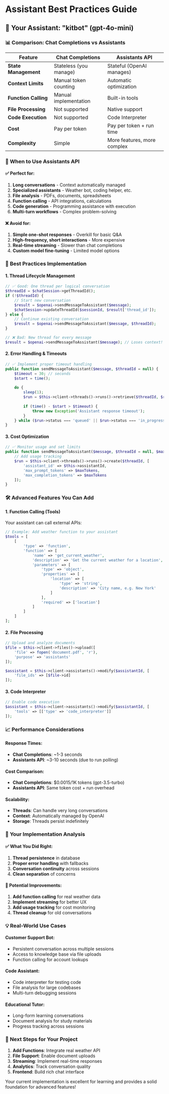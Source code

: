 # Assistant Best Practices Guide

## 🤖 Your Assistant: "kitbot" (gpt-4o-mini)

### 📊 **Comparison: Chat Completions vs Assistants**

| Feature | Chat Completions | Assistants API |
|---------|------------------|----------------|
| **State Management** | Stateless (you manage) | Stateful (OpenAI manages) |
| **Context Limits** | Manual token counting | Automatic optimization |
| **Function Calling** | Manual implementation | Built-in tools |
| **File Processing** | Not supported | Native support |
| **Code Execution** | Not supported | Code Interpreter |
| **Cost** | Pay per token | Pay per token + run time |
| **Complexity** | Simple | More features, more complex |

### 🎯 **When to Use Assistants API**

#### ✅ **Perfect for:**
1. **Long conversations** - Context automatically managed
2. **Specialized assistants** - Weather bot, coding helper, etc.
3. **File analysis** - PDFs, documents, spreadsheets
4. **Function calling** - API integrations, calculations
5. **Code generation** - Programming assistance with execution
6. **Multi-turn workflows** - Complex problem-solving

#### ❌ **Avoid for:**
1. **Simple one-shot responses** - Overkill for basic Q&A
2. **High-frequency, short interactions** - More expensive
3. **Real-time streaming** - Slower than chat completions
4. **Custom model fine-tuning** - Limited model options

### 🚀 **Best Practices Implementation**

#### **1. Thread Lifecycle Management**
```php
// ✅ Good: One thread per logical conversation
$threadId = $chatSession->getThreadId();
if (!$threadId) {
    // Start new conversation
    $result = $openai->sendMessageToAssistant($message);
    $chatSession->updateThreadId($sessionId, $result['thread_id']);
} else {
    // Continue existing conversation
    $result = $openai->sendMessageToAssistant($message, $threadId);
}

// ❌ Bad: New thread for every message
$result = $openai->sendMessageToAssistant($message); // Loses context!
```

#### **2. Error Handling & Timeouts**
```php
// ✅ Implement proper timeout handling
public function sendMessageToAssistant($message, $threadId = null) {
    $timeout = 30; // seconds
    $start = time();
    
    do {
        sleep(1);
        $run = $this->client->threads()->runs()->retrieve($threadId, $run->id);
        
        if (time() - $start > $timeout) {
            throw new Exception('Assistant response timeout');
        }
    } while ($run->status === 'queued' || $run->status === 'in_progress');
}
```

#### **3. Cost Optimization**
```php
// ✅ Monitor usage and set limits
public function sendMessageToAssistant($message, $threadId = null, $maxTokens = 1000) {
    // Add usage tracking
    $run = $this->client->threads()->runs()->create($threadId, [
        'assistant_id' => $this->assistantId,
        'max_prompt_tokens' => $maxTokens,
        'max_completion_tokens' => $maxTokens
    ]);
}
```

### 🛠 **Advanced Features You Can Add**

#### **1. Function Calling (Tools)**
Your assistant can call external APIs:

```php
// Example: Add weather function to your assistant
$tools = [
    [
        'type' => 'function',
        'function' => [
            'name' => 'get_current_weather',
            'description' => 'Get the current weather for a location',
            'parameters' => [
                'type' => 'object',
                'properties' => [
                    'location' => [
                        'type' => 'string',
                        'description' => 'City name, e.g. New York'
                    ]
                ],
                'required' => ['location']
            ]
        ]
    ]
];
```

#### **2. File Processing**
```php
// Upload and analyze documents
$file = $this->client->files()->upload([
    'file' => fopen('document.pdf', 'r'),
    'purpose' => 'assistants'
]);

$assistant = $this->client->assistants()->modify($assistantId, [
    'file_ids' => [$file->id]
]);
```

#### **3. Code Interpreter**
```php
// Enable code execution
$assistant = $this->client->assistants()->modify($assistantId, [
    'tools' => [['type' => 'code_interpreter']]
]);
```

### 📈 **Performance Considerations**

#### **Response Times:**
- **Chat Completions**: ~1-3 seconds
- **Assistants API**: ~3-10 seconds (due to run polling)

#### **Cost Comparison:**
- **Chat Completions**: $0.0015/1K tokens (gpt-3.5-turbo)
- **Assistants API**: Same token cost + run overhead

#### **Scalability:**
- **Threads**: Can handle very long conversations
- **Context**: Automatically managed by OpenAI
- **Storage**: Threads persist indefinitely

### 🎯 **Your Implementation Analysis**

#### ✅ **What You Did Right:**
1. **Thread persistence** in database
2. **Proper error handling** with fallbacks
3. **Conversation continuity** across sessions
4. **Clean separation** of concerns

#### 🚀 **Potential Improvements:**
1. **Add function calling** for real weather data
2. **Implement streaming** for better UX
3. **Add usage tracking** for cost monitoring
4. **Thread cleanup** for old conversations

### 💡 **Real-World Use Cases**

#### **Customer Support Bot:**
- Persistent conversation across multiple sessions
- Access to knowledge base via file uploads
- Function calling for account lookups

#### **Code Assistant:**
- Code interpreter for testing code
- File analysis for large codebases
- Multi-turn debugging sessions

#### **Educational Tutor:**
- Long-form learning conversations
- Document analysis for study materials
- Progress tracking across sessions

### 🔧 **Next Steps for Your Project**

1. **Add Functions**: Integrate real weather API
2. **File Support**: Enable document uploads
3. **Streaming**: Implement real-time responses
4. **Analytics**: Track conversation quality
5. **Frontend**: Build rich chat interface

Your current implementation is excellent for learning and provides a solid foundation for advanced features!
